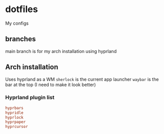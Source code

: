 # dotfiles
My configs

## branches
main branch is for my arch installation using hyprland

## Arch installation
Uses hyprland as a WM
`sherlock` is the current app launcher
`waybar` is the bar at the top (I need to make it look better)

### Hyprland plugin list
```conf
hyprbars
hypridle
hyprlock
hyprpaper
hyprcursor
```
